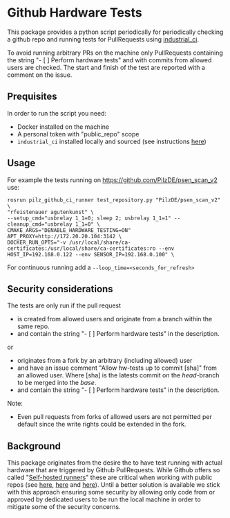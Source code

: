 # Github Hardware Tests
This package provides a python script periodically for periodically checking a github repo and running tests for PullRequests using [industrial_ci](https://github.com/ros-industrial/industrial_ci).

To avoid running arbitrary PRs on the machine only PullRequests containing the string "- [ ] Perform hardware tests" and with commits from allowed users are checked. The start and finish of the test are reported with a comment on the issue.

## Prequisites
In order to run the script you need:
- Docker installed on the machine
- A personal token with "public_repo" scope
- `industrial_ci` installed locally and sourced (see instructions [here](https://github.com/ros-industrial/industrial_ci/blob/master/doc/index.rst#simplest-way-to-run-locally))
## Usage
For example the tests running on https://github.com/PilzDE/psen_scan_v2 use:
```
rosrun pilz_github_ci_runner test_repository.py "PilzDE/psen_scan_v2" \
"rfeistenauer agutenkunst" \
--setup_cmd="usbrelay 1_1=0; sleep 2; usbrelay 1_1=1" --cleanup_cmd="usbrelay 1_1=0" \
CMAKE_ARGS="DENABLE_HARDWARE_TESTING=ON"
APT_PROXY=http://172.20.20.104:3142 \
DOCKER_RUN_OPTS="-v /usr/local/share/ca-certificates:/usr/local/share/ca-certificates:ro --env HOST_IP=192.168.0.122 --env SENSOR_IP=192.168.0.100" \
```
For continuous running add a `--loop_time=<seconds_for_refresh>`

## Security considerations
The tests are only run if the pull request

- is created from allowed users and originate from a branch within the same repo.
- and contain the string "- [ ] Perform hardware tests" in the description.

or

- originates from a fork by an arbitrary (including allowed) user
- and have an issue comment "Allow hw-tests up to commit [sha]" from an allowed user. Where [sha] is the latests commit on the *head*-branch to be merged into the *base*.
- and contain the string "- [ ] Perform hardware tests" in the description.

Note:
- Even pull requests from forks of allowed users are not permitted per default since the write rights could be extended in the fork.

## Background
This package originates from the desire the to have test running with actual hardware that are triggered by Github PullRequests. While Github offers so called "[Self-hosted runners](https://docs.github.com/en/actions/hosting-your-own-runners)" these are critical when working with public repos (see [here](https://docs.github.com/en/actions/hosting-your-own-runners/about-self-hosted-runners#self-hosted-runner-security-with-public-repositories), [here](https://github.community/t/self-hosted-runner-security-with-public-repositories/17860/11) and [here](https://github.com/actions/runner/issues/494)). Until a better solution is available we stick with this approach ensuring some security by allowing only code from or approved by dedicated users to be run the local machine in order to mitigate some of the security concerns.
